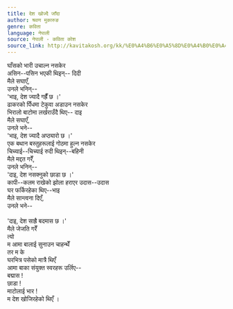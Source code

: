 ```yaml
---
title: देश खोज्दै जाँदा
author: श्रवण मुकारुङ
genre: कविता
language: नेपाली
source: नेपाली - कविता कोश
source_link: http://kavitakosh.org/kk/%E0%A4%B6%E0%A5%8D%E0%A4%B0%E0%A4%B5%E0%A4%A3_%E0%A4%AE%E0%A5%81%E0%A4%95%E0%A4%BE%E0%A4%B0%E0%A5%81%E0%A4%99
---
```


घाँसको भारी उचाल्न नसकेर  
असिन--पसिन भएकी थिइन्-- दिदी  
मैले सघाएँ,  
उनले भनिन्--  
'भाइ, देश ज्यादै गह्रैँ छ ।'  
ढाकरको पिँधमा टेकुवा अडाउन नसकेर  
भिरालो बाटोमा लर्खराउँदै थिए-- दाइ  
मैले सघाएँ,  
उनले भने--  
'भाइ, देश ज्यादै अप्ठ्यारो छ ।'  
एक बथान बस्तुहरूलाई गोठमा हुल्न नसकेर  
चिच्याई--चिच्याई रुदी थिइन्--बहिनी  
मैले मद्दत गरेँ,  
उनले भनिन्--  
'दाइ, देश नसक्नुको छाडा छ ।'  
कापी--कलम राखेको झोला हराएर उदास--उदास  
घर फर्किरहेका थिए--भाइ  
मैले सान्त्वना दिएँ,  
उनले भने--  
   
'दाइ, देश साह्रै बदमास छ ।'  
मैले जेजति गरेँ  
त्यो  
म आमा बालाई सुनाउन चाहन्थेँ  
तर म के  
घरभित्र पसेको मात्रै थिएँ  
आमा बाका संयुक्त स्वरहरू उर्लिए--  
बद्मास !  
छाडा !  
माटोलाई भार !  
म देश खोजिरहेको थिएँ ।
